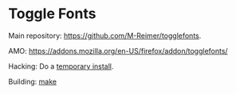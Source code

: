 Toggle Fonts
====================

Main repository: https://github.com/M-Reimer/togglefonts.

AMO: https://addons.mozilla.org/en-US/firefox/addon/togglefonts/

Hacking: Do a [temporary install](https://developer.mozilla.org/en-US/Add-ons/WebExtensions/Temporary_Installation_in_Firefox).

Building: [make](https://www.gnu.org/software/make/)
